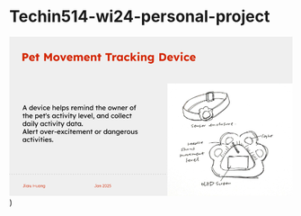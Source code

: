 # Techin514-wi24-personal-project
![Pet Movement Tracking Device.png](https://github.com/jhuang404/Techin514-wi24-personal-project/blob/main/Pet%20Movement%20Tracking%20Device.png))
